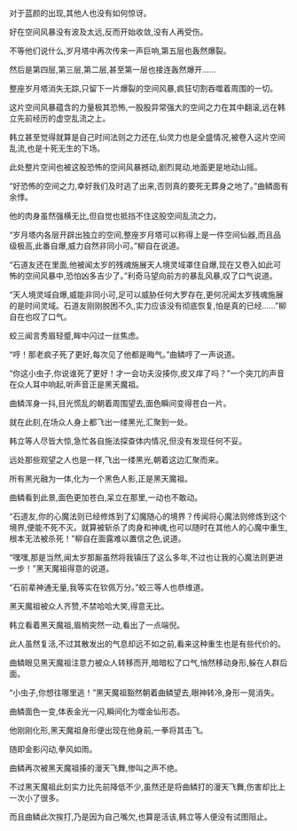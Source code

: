 
对于蓝颜的出现,其他人也没有如何惊讶。

好在空间风暴没有波及太远,反而开始收敛,没有人再受伤。

不等他们说什么,岁月塔中再次传来一声巨响,第五层也轰然爆裂。

然后是第四层,第三层,第二层,甚至第一层也接连轰然爆开……

整座岁月塔消失无踪,只留下一片爆裂的空间风暴,疯狂切割吞噬着周围的一切。

这片空间风暴蕴含的力量极其恐怖,一股股异常强大的空间之力在其中翻滚,远在韩立先前经历的虚空乱流之上。

韩立甚至觉得就算是自己时间法则之力还在,仙灵力也是全盛情况,被卷入这片空间乱流,也是十死无生的下场。

此处整片空间也被这股恐怖的空间风暴撼动,剧烈晃动,地面更是地动山摇。

“好恐怖的空间之力,幸好我们及时逃了出来,否则真的要死无葬身之地了。”曲鳞面有余悸。

他的肉身虽然强横无比,但自觉也抵挡不住这股空间乱流之力。

“岁月塔内各层开辟出独立的空间,整座岁月塔可以称得上是一件空间仙器,而且品级极高,此番自爆,威力自然非同小可。”柳自在说道。

“石道友还在里面,他被闻太岁的残魂施展天人境灵域罩住自爆,现在又卷入如此可怖的空间风暴中,恐怕凶多吉少了。”利奇马望向前方的暴乱风暴,叹了口气说道。

“天人境灵域自爆,威能非同小可,足可以威胁任何大罗存在,更何况闻太岁残魂施展的是时间灵域。石道友刚刚脱困不久,实力应该没有彻底恢复,怕是真的已经……”柳自在也叹了口气。

蛟三闻言秀眉轻蹙,眸中闪过一丝焦虑。

“哼！那老疯子死了更好,每次见了他都是晦气。”曲鳞哼了一声说道。

“你这小虫子,你说谁死了更好！才一会功夫没揍你,皮又痒了吗？”一个突兀的声音在众人耳中响起,听声音正是黑天魔祖。

曲鳞浑身一抖,目光慌乱的朝着周围望去,面色瞬间变得苍白一片。

就在此刻,在场众人身上都飞出一缕黑光,汇聚到一处。

韩立等人尽皆大惊,急忙各自施法探查体内情况,但没有发现任何不妥。

远处那些观望之人也是一样,飞出一缕黑光,朝着这边汇聚而来。

所有黑光融为一体,化为一个黑色人影,正是黑天魔祖。

曲鳞看到此景,面色更加苍白,呆立在那里,一动也不敢动。

“石道友,你的心魔法则已经修炼到了幻魔随心的境界？传闻将心魔法则修炼到这个境界,便能不死不灭。就算被斩杀了肉身和神魂,也可以随时在其他人的心魔中重生,根本无法被杀死！”柳自在面露难以置信之色,说道。

“嘿嘿,那是当然,闻太岁那厮虽然将我镇压了这么多年,不过也让我的心魔法则更进一步！”黑天魔祖得意的说道。

“石前辈神通无量,我等实在钦佩万分。”蛟三等人也恭维道。

黑天魔祖被众人齐赞,不禁哈哈大笑,得意无比。

韩立看着黑天魔祖,眉梢突然一动,看出了一点端倪。

此人虽然复活,不过其散发出的气息却远不如之前,看来这种重生也是有些代价的。

曲鳞眼见黑天魔祖注意力被众人转移而开,暗暗松了口气,悄然移动身形,躲在人群后面。

“小虫子,你想往哪里逃！”黑天魔祖豁然朝着曲鳞望去,眼神转冷,身形一晃消失。

曲鳞面色一变,体表金光一闪,瞬间化为噬金仙形态。

他刚刚化形,黑天魔祖身形便出现在他身前,一拳将其击飞。

随即金影闪动,拳风如雨。

曲鳞再次被黑天魔祖揍的漫天飞舞,惨叫之声不绝。

不过黑天魔祖此刻实力比先前降低不少,虽然还是将曲鳞打的漫天飞舞,伤害却比上一次小了很多。

而且曲鳞此次挨打,乃是因为自己嘴欠,也算是活该,韩立等人便没有试图阻止。